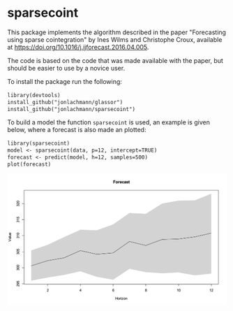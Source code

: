 # sparsecoint
This package implements the algorithm described in the paper "Forecasting using sparse cointegration" by Ines Wilms and Christophe Croux, available at https://doi.org/10.1016/j.ijforecast.2016.04.005.

The code is based on the code that was made available with the paper, but should be easier to use by a novice user.

To install the package run the following:
```
library(devtools)
install_github("jonlachmann/glassor")
install_github("jonlachmann/sparsecoint")
```
To build a model the function ```sparsecoint``` is used, an example is given below, where a forecast is also made an plotted:
```
library(sparsecoint)
model <- sparsecoint(data, p=12, intercept=TRUE)
forecast <- predict(model, h=12, samples=500)
plot(forecast)
```

![Forecast plot](forecast.png?raw=true "Forecast")

